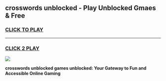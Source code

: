 
## crosswords unblocked - Play Unblocked Gmaes & Free
<h3>
<a href="https://news.freeplayer.one?title=crosswords_unblocked&ref=16F">CLICK TO PLAY</a></h3>
<hr>

<h3>
<a href="https://news.freeplayer.one?title=crosswords_unblocked&ref=16F">CLICK 2 PLAY</a>
  
</h3>

<a href="https://news.freeplayer.one?title=crosswords_unblocked&ref=16F/"><img src="https://clearcache.store/games.png"></a>


**crosswords unblocked games unblocked: Your Gateway to Fun and Accessible Online Gaming**
